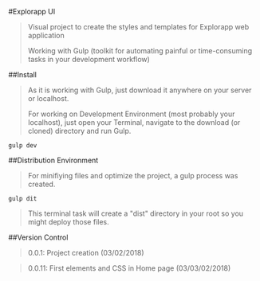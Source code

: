 #Explorapp UI

> Visual project to create the styles and templates for Explorapp web application
> 
> Working with Gulp (toolkit for automating painful or time-consuming tasks in your development workflow)

##Install

> As it is working with Gulp, just download it anywhere on your server or localhost.
>
> For working on Development Environment (most probably your localhost), just open your Terminal, navigate to the download (or cloned) directory and run Gulp.

`gulp dev`

##Distribution Environment

> For minifiying files and optimize the project, a gulp process was created.

`gulp dit`

> This terminal task will create a "dist" directory in your root so you might deploy those files.

##Version Control

> 0.0.1: Project creation (03/02/2018)

> 0.0.11: First elements and CSS in Home page (03/03/02/2018)